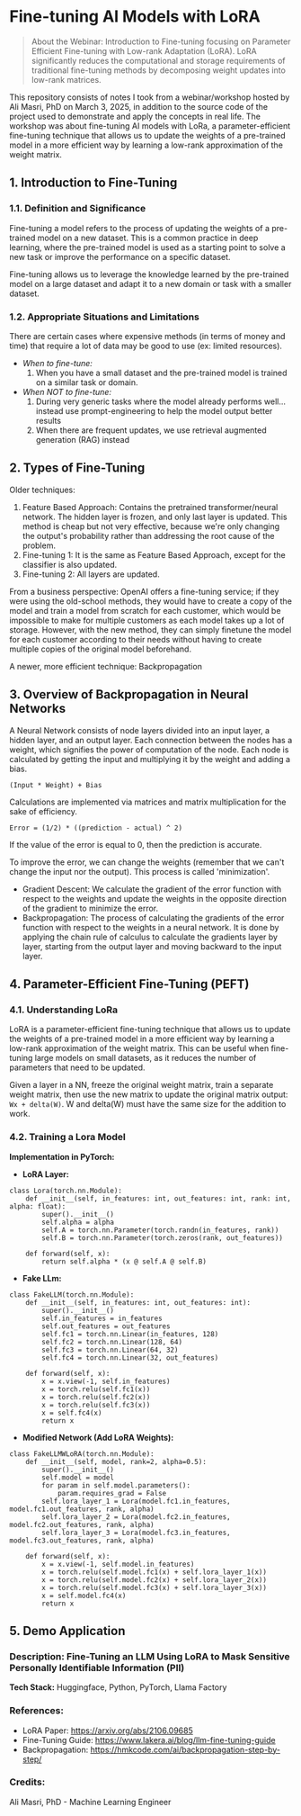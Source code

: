 # Fine-tuning AI Models with LoRA
> About the Webinar: Introduction to Fine-tuning focusing on Parameter Efficient Fine-tuning with Low-rank Adaptation (LoRA). LoRA significantly reduces the computational and storage requirements of traditional fine-tuning methods by decomposing weight updates into low-rank matrices.

This repository consists of notes I took from a webinar/workshop hosted by Ali Masri, PhD on March 3, 2025, in addition to the source code of the project used to demonstrate and apply the concepts in real life.
The workshop was about fine-tuning AI models with LoRa, a parameter-efficient fine-tuning technique that allows us to update the weights of a pre-trained model in a more efficient way by learning a low-rank approximation of the weight matrix.

## 1. Introduction to Fine-Tuning
### 1.1. Definition and Significance
Fine-tuning a model refers to the process of updating the weights of a pre-trained model on a new dataset. 
This is a common practice in deep learning, where the pre-trained model is used as a starting point to solve a new task or improve the performance on a specific dataset. 

Fine-tuning allows us to leverage the knowledge learned by the pre-trained model on a large dataset and adapt it to a new domain or task with a smaller dataset.

### 1.2. Appropriate Situations and Limitations
There are certain cases where expensive methods (in terms of money and time) that require a lot of data may be good to use (ex: limited resources).
- _When to fine-tune:_ 
  1. When you have a small dataset and the pre-trained model is trained on a similar task or domain.
- _When NOT to fine-tune:_ 
  1. During very generic tasks where the model already performs well... instead use prompt-engineering to help the model output better results
  2. When there are frequent updates, we use retrieval augmented generation (RAG) instead

## 2. Types of Fine-Tuning
Older techniques:
1. Feature Based Approach: Contains the pretrained transformer/neural network. The hidden layer is frozen, and only last layer is updated. This method is cheap but not very effective, because we're only changing the output's probability rather than addressing the root cause of the problem.
2. Fine-tuning 1: It is the same as Feature Based Approach, except for the classifier is also updated.
3. Fine-tuning 2: All layers are updated.

From a business perspective: OpenAI offers a fine-tuning service; if they were using the old-school methods, they would have to create a copy of the model and train a model from scratch for each customer, which would be impossible to make for multiple customers as each model takes up a lot of storage. However, with the new method, they can simply finetune the model for each customer according to their needs without having to create multiple copies of the original model beforehand.

A newer, more efficient technique: Backpropagation

## 3. Overview of Backpropagation in Neural Networks
A Neural Network consists of node layers divided into an input layer, a hidden layer, and an output layer.
Each connection between the nodes has a weight, which signifies the power of computation of the node.
Each node is calculated by getting the input and multiplying it by the weight and adding a bias.

```(Input * Weight) + Bias```

Calculations are implemented via matrices and matrix multiplication for the sake of efficiency.

```Error = (1/2) * ((prediction - actual) ^ 2)```

If the value of the error is equal to 0, then the prediction is accurate.

To improve the error, we can change the weights (remember that we can't change the input nor the output). This process is called 'minimization'.

- Gradient Descent: We calculate the gradient of the error function with respect to the weights and update the weights in the opposite direction of the gradient to minimize the error.
- Backpropagation: The process of calculating the gradients of the error function with respect to the weights in a neural network. It is done by applying the chain rule of calculus to calculate the gradients layer by layer, starting from the output layer and moving backward to the input layer.

## 4. Parameter-Efficient Fine-Tuning (PEFT)
### 4.1. Understanding LoRa
LoRA is a parameter-efficient fine-tuning technique that allows us to update the weights of a pre-trained model in a more efficient way by learning a low-rank approximation of the weight matrix. This can be useful when fine-tuning large models on small datasets, as it reduces the number of parameters that need to be updated.

Given a layer in a NN, freeze the original weight matrix, train a separate weight matrix, then use the new matrix to update the original matrix output:
```Wx + delta(W)```.
W and delta(W) must have the same size for the addition to work.

### 4.2. Training a Lora Model
**Implementation in PyTorch:**

- **LoRA Layer:** 
```
class Lora(torch.nn.Module):
    def __init__(self, in_features: int, out_features: int, rank: int, alpha: float):
        super().__init__()
        self.alpha = alpha
        self.A = torch.nn.Parameter(torch.randn(in_features, rank))
        self.B = torch.nn.Parameter(torch.zeros(rank, out_features))
        
    def forward(self, x):
        return self.alpha * (x @ self.A @ self.B)
```

- **Fake LLm:**
```
class FakeLLM(torch.nn.Module):
    def __init__(self, in_features: int, out_features: int):
        super().__init__()
        self.in_features = in_features
        self.out_features = out_features
        self.fc1 = torch.nn.Linear(in_features, 128)
        self.fc2 = torch.nn.Linear(128, 64)
        self.fc3 = torch.nn.Linear(64, 32)
        self.fc4 = torch.nn.Linear(32, out_features)
        
    def forward(self, x):
        x = x.view(-1, self.in_features)
        x = torch.relu(self.fc1(x))
        x = torch.relu(self.fc2(x))
        x = torch.relu(self.fc3(x))
        x = self.fc4(x)
        return x
```

- **Modified Network (Add LoRA Weights):**
```
class FakeLLMWLoRA(torch.nn.Module):
    def __init__(self, model, rank=2, alpha=0.5):
        super().__init__()
        self.model = model
        for param in self.model.parameters():
            param.requires_grad = False
        self.lora_layer_1 = Lora(model.fc1.in_features, model.fc1.out_features, rank, alpha)
        self.lora_layer_2 = Lora(model.fc2.in_features, model.fc2.out_features, rank, alpha)
        self.lora_layer_3 = Lora(model.fc3.in_features, model.fc3.out_features, rank, alpha)
        
    def forward(self, x):
        x = x.view(-1, self.model.in_features)
        x = torch.relu(self.model.fc1(x) + self.lora_layer_1(x))
        x = torch.relu(self.model.fc2(x) + self.lora_layer_2(x))
        x = torch.relu(self.model.fc3(x) + self.lora_layer_3(x))
        x = self.model.fc4(x)
        return x
```

## 5. Demo Application
### Description: Fine-Tuning an LLM Using LoRA to Mask Sensitive Personally Identifiable Information (PII)

**Tech Stack:** Huggingface, Python, PyTorch, Llama Factory

### References:
- LoRA Paper: https://arxiv.org/abs/2106.09685
- Fine-Tuning Guide: https://www.lakera.ai/blog/llm-fine-tuning-guide
- Backpropagation: https://hmkcode.com/ai/backpropagation-step-by-step/

### Credits:
Ali Masri, PhD - Machine Learning Engineer
